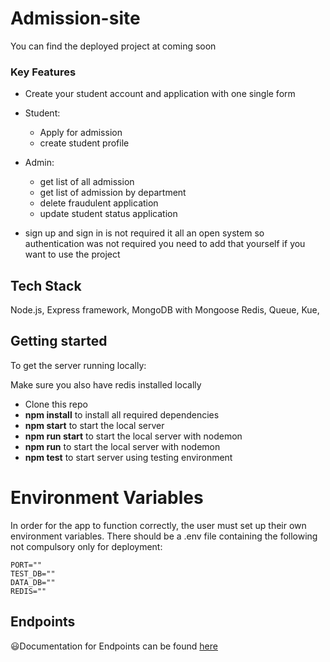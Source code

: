 # Admission-site

You can find the deployed project at coming soon

### Key Features

- Create your student account and application with one single form
- Student:
  - Apply for admission
  - create student profile
- Admin:
  - get list of all admission
  - get list of admission by department
  - delete fraudulent application
  - update student status application

- sign up and sign in is not required it all an open system so authentication was not required you need to add that yourself if you want to use the project

## Tech Stack

Node.js, Express framework, MongoDB with Mongoose Redis, Queue, Kue,

## Getting started

To get the server running locally:

Make sure you also have redis installed locally

- Clone this repo
- **npm install** to install all required dependencies
- **npm start** to start the local server
- **npm run start** to start the local server with nodemon
- **npm run** to start the local server with nodemon
- **npm test** to start server using testing environment

# Environment Variables

In order for the app to function correctly, the user must set up their own environment variables. There should be a .env file containing the following not compulsory only for deployment:

```
PORT=""
TEST_DB=""
DATA_DB=""
REDIS=""

```

## Endpoints
😃Documentation for Endpoints can be found [here](https://documenter.getpostman.com/view/3210014/TzXxjHgZ)

